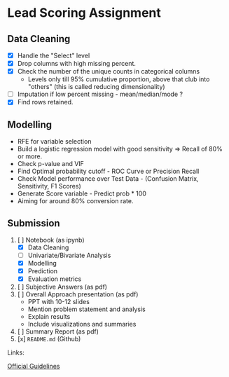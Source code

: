 

# Lead Scoring Assignment


## Data Cleaning
- [x] Handle the "Select" level
- [x] Drop columns with high missing percent.
- [x] Check the number of the unique counts in categorical columns
  - Levels only till 95% cumulative proportion, above that club into "others" (this is called reducing dimensionality)
- [ ] Imputation if low percent missing - mean/median/mode ?
- [x] Find rows retained.

##  Modelling
- RFE for variable selection
- Build a logistic regression model with good sensitivity => Recall of 80% or more.
- Check p-value and VIF
- Find Optimal probability cutoff - ROC Curve or Precision Recall
- Check Model performance over Test Data - (Confusion Matrix, Sensitivity, F1 Scores)
- Generate Score variable - Predict prob * 100
- Aiming for around 80% conversion rate.
 
## Submission
1. [ ] Notebook (as ipynb)
   - [x] Data Cleaning
   - [ ] Univariate/Bivariate Analysis
   - [x] Modelling
   - [x] Prediction
   - [x] Evaluation metrics
2. [ ] Subjective Answers (as pdf)
3. [ ] Overall Approach presentation (as pdf)
   -  PPT with 10-12 slides
   - Mention problem statement and analysis
   - Explain results
   - Include visualizations and summaries
4. [ ] Summary Report (as pdf)
5. [x] `README.md` (Github)


Links:

[Official Guidelines](https://docs.google.com/presentation/d/1NdNFD3b_VmsyC_VtAouSSaSVK2jDXkLr/)
